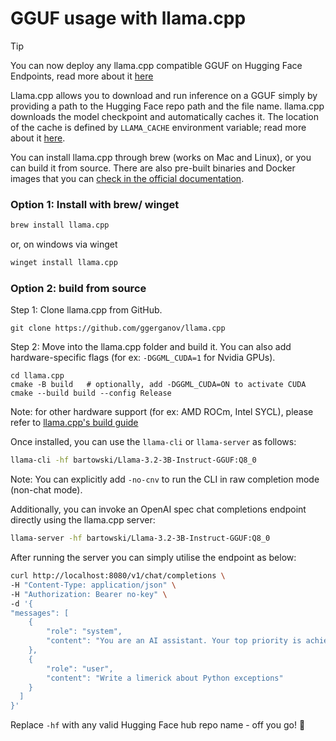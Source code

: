 # GGUF usage with llama.cpp

> [!TIP]
> You can now deploy any llama.cpp compatible GGUF on Hugging Face Endpoints, read more about it [here](https://huggingface.co/docs/inference-endpoints/en/others/llamacpp_container)

Llama.cpp allows you to download and run inference on a GGUF simply by providing a path to the Hugging Face repo path and the file name. llama.cpp downloads the model checkpoint and automatically caches it. The location of the cache is defined by `LLAMA_CACHE` environment variable; read more about it [here](https://github.com/ggerganov/llama.cpp/pull/7826).

You can install llama.cpp through brew (works on Mac and Linux), or you can build it from source. There are also pre-built binaries and Docker images that you can [check in the official documentation](https://github.com/ggerganov/llama.cpp?tab=readme-ov-file#usage).

 ### Option 1: Install with brew/ winget

```bash
brew install llama.cpp
```

or, on windows via winget

```bash
winget install llama.cpp
```

### Option 2: build from source

Step 1: Clone llama.cpp from GitHub.

```
git clone https://github.com/ggerganov/llama.cpp
```

Step 2: Move into the llama.cpp folder and build it. You can also add hardware-specific flags (for ex: `-DGGML_CUDA=1` for Nvidia GPUs).

```
cd llama.cpp
cmake -B build   # optionally, add -DGGML_CUDA=ON to activate CUDA
cmake --build build --config Release
```

Note: for other hardware support (for ex: AMD ROCm, Intel SYCL), please refer to [llama.cpp's build guide](https://github.com/ggml-org/llama.cpp/blob/master/docs/build.md)

Once installed, you can use the `llama-cli` or `llama-server` as follows:

```bash
llama-cli -hf bartowski/Llama-3.2-3B-Instruct-GGUF:Q8_0
```

Note: You can explicitly add `-no-cnv` to run the CLI in raw completion mode (non-chat mode).

Additionally, you can invoke an OpenAI spec chat completions endpoint directly using the llama.cpp server:

```bash
llama-server -hf bartowski/Llama-3.2-3B-Instruct-GGUF:Q8_0
```

After running the server you can simply utilise the endpoint as below:

```bash
curl http://localhost:8080/v1/chat/completions \
-H "Content-Type: application/json" \
-H "Authorization: Bearer no-key" \
-d '{
"messages": [
    {
        "role": "system",
        "content": "You are an AI assistant. Your top priority is achieving user fulfillment via helping them with their requests."
    },
    {
        "role": "user",
        "content": "Write a limerick about Python exceptions"
    }
  ]
}'
```

Replace `-hf` with any valid Hugging Face hub repo name - off you go! 🦙
